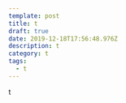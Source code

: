```yaml
---
template: post
title: t
draft: true
date: 2019-12-18T17:56:48.976Z
description: t
category: t
tags:
  - t
---
```

t

